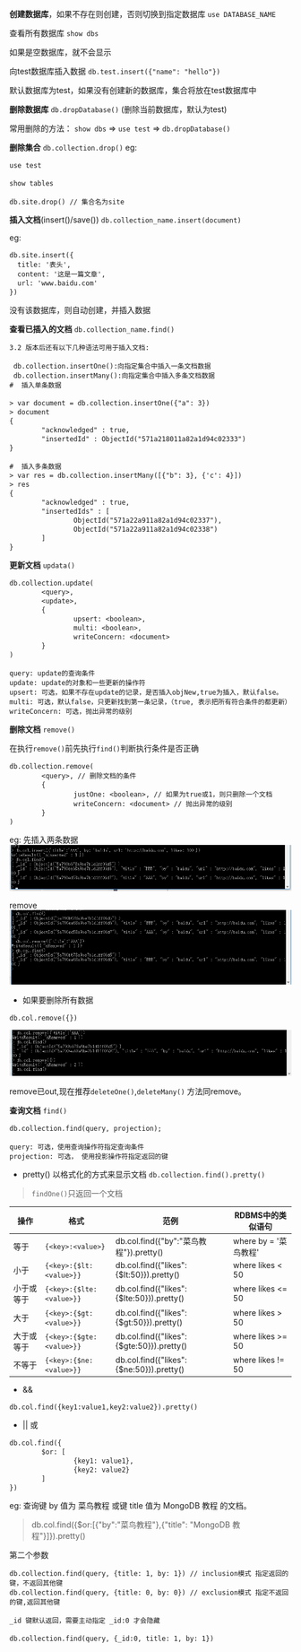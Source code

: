 

**创建数据库**，如果不存在则创建，否则切换到指定数据库
`use DATABASE_NAME`


查看所有数据库
`show dbs`

如果是空数据库，就不会显示

向test数据库插入数据
`db.test.insert({"name": "hello"})`


默认数据库为test，如果没有创建新的数据库，集合将放在test数据库中

**删除数据库**
`db.dropDatabase()`
(删除当前数据库，默认为test)

常用删除的方法：
`show dbs` => `use test` => `db.dropDatabase()`



**删除集合**
`db.collection.drop()`
eg: 
```
use test

show tables

db.site.drop() // 集合名为site
```

**插入文档**(insert()/save())
`db.collection_name.insert(document)`

eg:
```
db.site.insert({
  title: '表头',
  content: '这是一篇文章',
  url: 'www.baidu.com'
})
```
没有该数据库，则自动创建，并插入数据

**查看已插入的文档**
`db.collection_name.find()`

```
3.2 版本后还有以下几种语法可用于插入文档:

 db.collection.insertOne():向指定集合中插入一条文档数据
 db.collection.insertMany():向指定集合中插入多条文档数据
#  插入单条数据

> var document = db.collection.insertOne({"a": 3})
> document
{
        "acknowledged" : true,
        "insertedId" : ObjectId("571a218011a82a1d94c02333")
}

#  插入多条数据
> var res = db.collection.insertMany([{"b": 3}, {'c': 4}])
> res
{
        "acknowledged" : true,
        "insertedIds" : [
                ObjectId("571a22a911a82a1d94c02337"),
                ObjectId("571a22a911a82a1d94c02338")
        ]
}
```


**更新文档**
`updata()`

```
db.collection.update(
        <query>,
        <update>,
        {
                upsert: <boolean>,
                multi: <boolean>,
                writeConcern: <document>
        }
)

query: update的查询条件
update: update的对象和一些更新的操作符
upsert: 可选，如果不存在update的记录，是否插入objNew,true为插入，默认false。
multi: 可选，默认false，只更新找到第一条记录，（true, 表示把所有符合条件的都更新）
writeConcern: 可选，抛出异常的级别
```

**删除文档**
`remove()`

在执行`remove()`前先执行`find()`判断执行条件是否正确

```
db.collection.remove(
        <query>, // 删除文档的条件
        {
                justOne: <boolean>, // 如果为true或1，则只删除一个文档
                writeConcern: <document> // 抛出异常的级别
        }
)
```

eg:
先插入两条数据
![_](https://github.com/Heisinadaze/mynotes/blob/master/MongoDB/Mongo.png)

remove
![_](https://github.com/Heisinadaze/mynotes/blob/master/MongoDB/Mongo_remove.png)

* 如果要删除所有数据
```
db.col.remove({})
```
![_](https://github.com/Heisinadaze/mynotes/blob/master/MongoDB/Mongo_remove_all.png)

remove已out,现在推荐`deleteOne()`,`deleteMany()` 方法同remove。


**查询文档**
`find()`

```
db.collection.find(query, projection);

query: 可选，使用查询操作符指定查询条件
projection: 可选， 使用投影操作符指定返回的键
```

* pretty() 以格式化的方式来显示文档
`db.collection.find().pretty()`

> `findOne()`只返回一个文档

|操作	|格式	|范例	|RDBMS中的类似语句|
|---|---|---|---|
|等于	|`{<key>:<value>}`|	db.col.find({"by":"菜鸟教程"}).pretty()|	where by = '菜鸟教程'|
|小于	|`{<key>:{$lt:<value>}}`|	db.col.find({"likes":{$lt:50}}).pretty()|	where likes < 50|
|小于或等于	|`{<key>:{$lte:<value>}}`|	db.col.find({"likes":{$lte:50}}).pretty()|	where likes <= 50|
|大于	|`{<key>:{$gt:<value>}}`|	db.col.find({"likes":{$gt:50}}).pretty()|	where likes > 50|
|大于或等于	|`{<key>:{$gte:<value>}}`|	db.col.find({"likes":{$gte:50}}).pretty()|	where likes >= 50|
|不等于	|`{<key>:{$ne:<value>}}`|	db.col.find({"likes":{$ne:50}}).pretty()|	where likes != 50|


* &&

```
db.col.find({key1:value1,key2:value2}).pretty()
```
* || 或

```
db.col.find({
        $or: [
                {key1: value1},
                {key2: value2}
        ]
})
```
eg: 查询键 by 值为 菜鸟教程 或键 title 值为 MongoDB 教程 的文档。
> db.col.find({$or:[{"by":"菜鸟教程"},{"title": "MongoDB 教程"}]}).pretty()

第二个参数

```
db.collection.find(query, {title: 1, by: 1}) // inclusion模式 指定返回的键，不返回其他键
db.collection.find(query, {title: 0, by: 0}) // exclusion模式 指定不返回的键,返回其他键

_id 键默认返回，需要主动指定 _id:0 才会隐藏

db.collection.find(query, {_id:0, title: 1, by: 1})
```





















